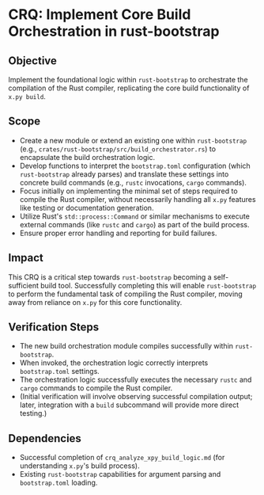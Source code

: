 # CRQ: Implement Core Build Orchestration in rust-bootstrap

## Objective
Implement the foundational logic within `rust-bootstrap` to orchestrate the compilation of the Rust compiler, replicating the core build functionality of `x.py build`.

## Scope
*   Create a new module or extend an existing one within `rust-bootstrap` (e.g., `crates/rust-bootstrap/src/build_orchestrator.rs`) to encapsulate the build orchestration logic.
*   Develop functions to interpret the `bootstrap.toml` configuration (which `rust-bootstrap` already parses) and translate these settings into concrete build commands (e.g., `rustc` invocations, `cargo` commands).
*   Focus initially on implementing the minimal set of steps required to compile the Rust compiler, without necessarily handling all `x.py` features like testing or documentation generation.
*   Utilize Rust's `std::process::Command` or similar mechanisms to execute external commands (like `rustc` and `cargo`) as part of the build process.
*   Ensure proper error handling and reporting for build failures.

## Impact
This CRQ is a critical step towards `rust-bootstrap` becoming a self-sufficient build tool. Successfully completing this will enable `rust-bootstrap` to perform the fundamental task of compiling the Rust compiler, moving away from reliance on `x.py` for this core functionality.

## Verification Steps
*   The new build orchestration module compiles successfully within `rust-bootstrap`.
*   When invoked, the orchestration logic correctly interprets `bootstrap.toml` settings.
*   The orchestration logic successfully executes the necessary `rustc` and `cargo` commands to compile the Rust compiler.
*   (Initial verification will involve observing successful compilation output; later, integration with a `build` subcommand will provide more direct testing.)

## Dependencies
*   Successful completion of `crq_analyze_xpy_build_logic.md` (for understanding `x.py`'s build process).
*   Existing `rust-bootstrap` capabilities for argument parsing and `bootstrap.toml` loading.
